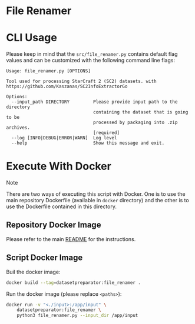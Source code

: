 # File Renamer

# CLI Usage

Please keep in mind that the  ```src/file_renamer.py``` contains default flag values and can be customized with the following command line flags:
```
Usage: file_renamer.py [OPTIONS]

Tool used for processing StarCraft 2 (SC2) datasets. with
https://github.com/Kaszanas/SC2InfoExtractorGo

Options:
  --input_path DIRECTORY         Please provide input path to the directory
                                 containing the dataset that is going to be
                                 processed by packaging into .zip archives.
                                 [required]
  --log [INFO|DEBUG|ERROR|WARN]  Log level
  --help                         Show this message and exit.
```

# Execute With Docker

> [!NOTE]
> There are two ways of executing this script with Docker. One is to use the main repository Dockerfile (available in `docker` directory) and the other is to use the Dockerfile contained in this directory.

## Repository Docker Image

Please refer to the main [README](../../README.md) for the instructions.

## Script Docker Image

Buil the docker image:
```bash
docker build --tag=datasetpreparator:file_renamer .
```

Run the docker image (please replace `<paths>`):
```bash
docker run -v "<./input>:/app/input" \
    datasetpreparator:file_renamer \
    python3 file_renamer.py --input_dir /app/input
```
